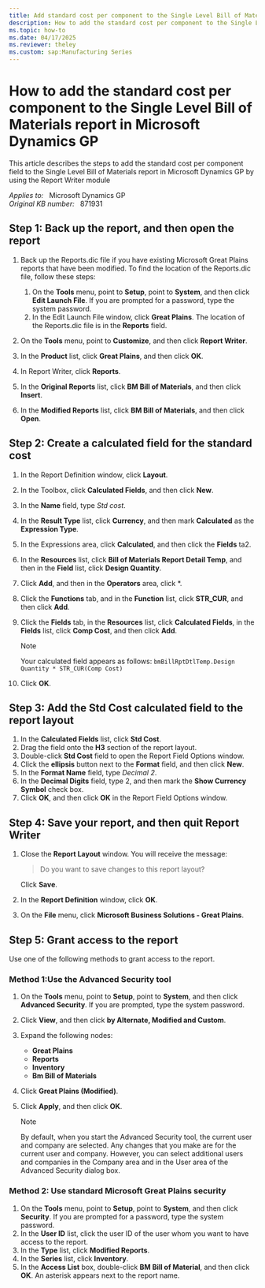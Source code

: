 ```yaml
---
title: Add standard cost per component to the Single Level Bill of Materials report in Microsoft Dynamics GP
description: How to add the standard cost per component to the Single Level Bill of Materials report in Microsoft Dynamics GP.
ms.topic: how-to
ms.date: 04/17/2025
ms.reviewer: theley
ms.custom: sap:Manufacturing Series
---
```

# How to add the standard cost per component to the Single Level Bill of Materials report in Microsoft Dynamics GP

This article describes the steps to add the standard cost per component field to the Single Level Bill of Materials report in Microsoft Dynamics GP by using the Report Writer module

_Applies to:_ &nbsp; Microsoft Dynamics GP  
_Original KB number:_ &nbsp; 871931

## Step 1: Back up the report, and then open the report

1. Back up the Reports.dic file if you have existing Microsoft Great Plains reports that have been modified. To find the location of the Reports.dic file, follow these steps:

    1. On the **Tools** menu, point to **Setup**, point to **System**, and then click **Edit Launch File**. If you are prompted for a password, type the system password.
    2. In the Edit Launch File window, click **Great Plains**. The location of the Reports.dic file is in the **Reports** field.

2. On the **Tools** menu, point to **Customize**, and then click **Report Writer**.
3. In the **Product** list, click **Great Plains**, and then click **OK**.
4. In Report Writer, click **Reports**.
5. In the **Original Reports** list, click **BM Bill of Materials**, and then click **Insert**.
6. In the **Modified Reports** list, click **BM Bill of Materials**, and then click **Open**.

## Step 2: Create a calculated field for the standard cost

1. In the Report Definition window, click **Layout**.
2. In the Toolbox, click **Calculated Fields**, and then click **New**.
3. In the **Name** field, type *Std cost*.
4. In the **Result Type** list, click **Currency**, and then mark **Calculated** as the **Expression Type**.
5. In the Expressions area, click **Calculated**, and then click the **Fields** ta2.
6. In the **Resources** list, click **Bill of Materials Report Detail Temp**, and then in the **Field** list, click **Design Quantity**.
7. Click **Add**, and then in the **Operators** area, click \*.
8. Click the **Functions** tab, and in the **Function** list, click **STR_CUR**, and then click **Add**.
9. Click the **Fields** tab, in the **Resources** list, click **Calculated Fields**, in the **Fields** list, click **Comp Cost**, and then click **Add**.

    > [!NOTE]
    > Your calculated field appears as follows: `bmBillRptDtlTemp.Design Quantity * STR_CUR(Comp Cost)`
10. Click **OK**.

## Step 3: Add the Std Cost calculated field to the report layout

1. In the **Calculated Fields** list, click **Std Cost**.
2. Drag the field onto the **H3** section of the report layout.
3. Double-click **Std Cost** field to open the Report Field Options window.
4. Click the **ellipsis** button next to the **Format** field, and then click **New**.
5. In the **Format Name** field, type *Decimal 2*.
6. In the **Decimal Digits** field, type 2, and then mark the **Show Currency Symbol** check box.
7. Click **OK**, and then click **OK** in the Report Field Options window.

## Step 4: Save your report, and then quit Report Writer

1. Close the **Report Layout** window. You will receive the message:

    > Do you want to save changes to this report layout?

    Click **Save**.
2. In the **Report Definition** window, click **OK**.
3. On the **File** menu, click **Microsoft Business Solutions - Great Plains**.

## Step 5: Grant access to the report

Use one of the following methods to grant access to the report.

### Method 1:Use the Advanced Security tool

1. On the **Tools** menu, point to **Setup**, point to **System**, and then click **Advanced Security**. If you are prompted, type the system password.
2. Click **View**, and then click **by Alternate, Modified and Custom**.
3. Expand the following nodes:

    - **Great Plains**
    - **Reports**
    - **Inventory**
    - **Bm Bill of Materials**

4. Click **Great Plains (Modified)**.
5. Click **Apply**, and then click **OK**.

    > [!NOTE]
    > By default, when you start the Advanced Security tool, the current user and company are selected. Any changes that you make are for the current user and company. However, you can select additional users and companies in the Company area and in the User area of the Advanced Security dialog box.

### Method 2: Use standard Microsoft Great Plains security

1. On the **Tools** menu, point to **Setup**, point to **System**, and then click **Security**. If you are prompted for a password, type the system password.
2. In the **User ID** list, click the user ID of the user whom you want to have access to the report.
3. In the **Type** list, click **Modified Reports**.
4. In the **Series** list, click **Inventory**.
5. In the **Access List** box, double-click **BM Bill of Material**, and then click **OK**. An asterisk appears next to the report name.
